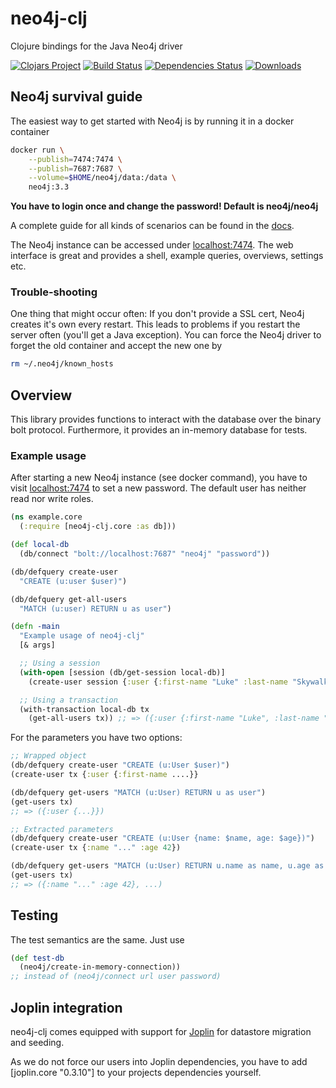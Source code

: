# neo4j-clj
Clojure bindings for the Java Neo4j driver

[![Clojars Project](https://img.shields.io/clojars/v/gorillalabs/neo4j-clj.svg)](https://clojars.org/gorillalabs/neo4j-clj)
[![Build Status](https://travis-ci.org/gorillalabs/neo4j-clj.svg)](https://travis-ci.org/gorillalabs/neo4j-clj)
[![Dependencies Status](https://versions.deps.co/gorillalabs/neo4j-clj/status.svg)](https://versions.deps.co/gorillalabs/neo4j-clj)
[![Downloads](https://versions.deps.co/gorillalabs/neo4j-clj/downloads.svg)](https://versions.deps.co/gorillalabs/neo4j-clj)



## Neo4j survival guide

The easiest way to get started with Neo4j is by running it in a docker container

```sh
docker run \
    --publish=7474:7474 \
    --publish=7687:7687 \
    --volume=$HOME/neo4j/data:/data \
    neo4j:3.3
```

__You have to login once and change the password! Default is neo4j/neo4j__

A complete guide for all kinds of scenarios can be found in the 
[docs](http://neo4j.com/docs/operations-manual/current/installation/docker/).

The Neo4j instance can be accessed under [localhost:7474](http://localhost:7474). The
web interface is great and provides a shell, example queries, overviews, settings etc.

### Trouble-shooting

One thing that might occur often: If you don't provide a SSL cert, Neo4j creates it's
own every restart. This leads to problems if you restart the server often (you'll get
a Java exception). You can force the Neo4j driver to forget the old container and 
accept the new one by

```sh
rm ~/.neo4j/known_hosts
```

## Overview

This library provides functions to interact with the database over the binary bolt
protocol. Furthermore, it provides an in-memory database for tests.

### Example usage

After starting a new Neo4j instance (see docker command), you have to visit 
[localhost:7474](http://localhost:7474) to set a new password. The default user has
neither read nor write roles.

```clojure
(ns example.core
  (:require [neo4j-clj.core :as db]))

(def local-db
  (db/connect "bolt://localhost:7687" "neo4j" "password"))

(db/defquery create-user
  "CREATE (u:user $user)")

(db/defquery get-all-users
  "MATCH (u:user) RETURN u as user")

(defn -main
  "Example usage of neo4j-clj"
  [& args]

  ;; Using a session
  (with-open [session (db/get-session local-db)]
    (create-user session {:user {:first-name "Luke" :last-name "Skywalker"}}))

  ;; Using a transaction
  (with-transaction local-db tx
    (get-all-users tx)) ;; => ({:user {:first-name "Luke", :last-name "Skywalker"}}))
```

For the parameters you have two options:
```clojure
;; Wrapped object
(db/defquery create-user "CREATE (u:User $user)")
(create-user tx {:user {:first-name ....}}

(db/defquery get-users "MATCH (u:User) RETURN u as user")
(get-users tx)
;; => ({:user {...}})

;; Extracted parameters
(db/defquery create-user "CREATE (u:User {name: $name, age: $age})")
(create-user tx {:name "..." :age 42})

(db/defquery get-users "MATCH (u:User) RETURN u.name as name, u.age as age")
(get-users tx)
;; => ({:name "..." :age 42}, ...)
```

## Testing

The test semantics are the same. Just use

```clojure
(def test-db
  (neo4j/create-in-memory-connection))
;; instead of (neo4j/connect url user password)
```

## Joplin integration

neo4j-clj comes equipped with support for [Joplin](https://github.com/juxt/joplin)
for datastore migration and seeding.

As we do not force our users into Joplin dependencies, you have to add [joplin.core "0.3.10"]
to your projects dependencies yourself.

